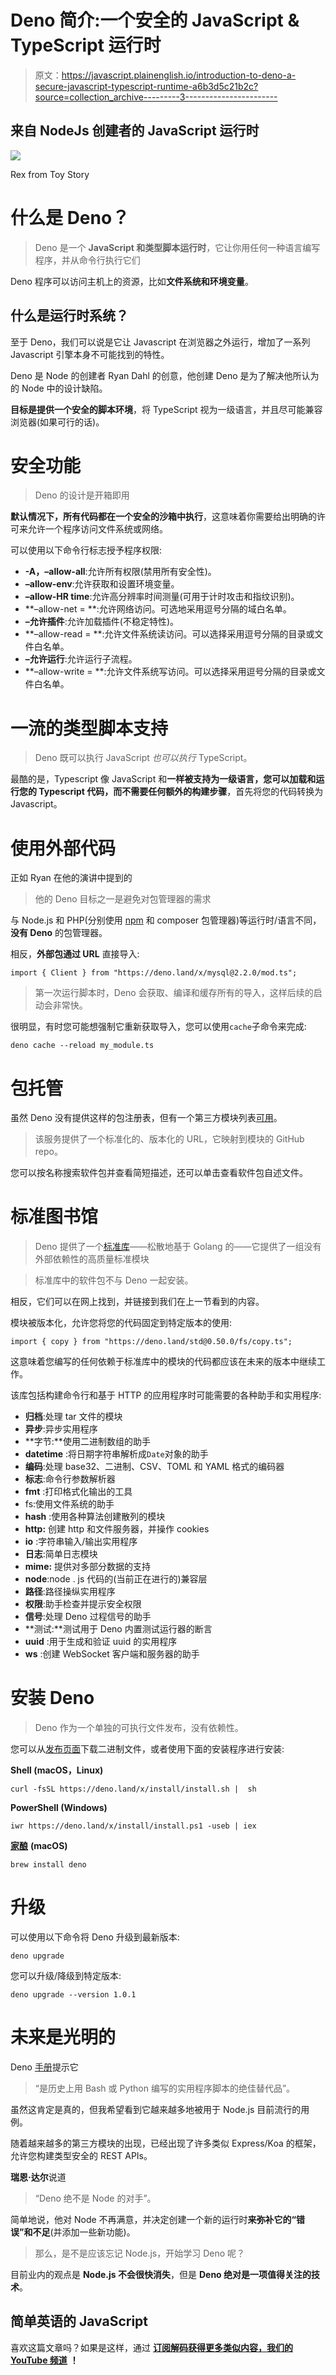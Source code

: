 # Deno 简介:一个安全的 JavaScript & TypeScript 运行时

> 原文：<https://javascript.plainenglish.io/introduction-to-deno-a-secure-javascript-typescript-runtime-a6b3d5c21b2c?source=collection_archive---------3----------------------->

## 来自 NodeJs 创建者的 JavaScript 运行时

![](img/1b59816a79c1841ee2a81013a37fcfc1.png)

Rex from Toy Story

# 什么是 Deno？

> Deno 是一个 **JavaScript 和类型脚本运行时**，它让你用任何一种语言编写程序，并从命令行执行它们

Deno 程序可以访问主机上的资源，比如**文件系统和环境变量**。

## 什么是运行时系统？

至于 Deno，我们可以说是它让 Javascript 在浏览器之外运行，增加了一系列 Javascript 引擎本身不可能找到的特性。

Deno 是 Node 的创建者 Ryan Dahl 的创意，他创建 Deno 是为了解决他所认为的 Node 中的设计缺陷。

**目标是提供一个安全的脚本环境**，将 TypeScript 视为一级语言，并且尽可能兼容浏览器(如果可行的话)。

# 安全功能

> Deno 的设计是开箱即用

**默认情况下，所有代码都在一个安全的沙箱中执行**，这意味着你需要给出明确的许可来允许一个程序访问文件系统或网络。

可以使用以下命令行标志授予程序权限:

*   **-A，–allow-all**:允许所有权限(禁用所有安全性)。
*   **–allow-env**:允许获取和设置环境变量。
*   **–allow-HR time**:允许高分辨率时间测量(可用于计时攻击和指纹识别)。
*   **–allow-net = \**:允许网络访问。可选地采用逗号分隔的域白名单。
*   **–允许插件**:允许加载插件(不稳定特性)。
*   **–allow-read = \**:允许文件系统读访问。可以选择采用逗号分隔的目录或文件白名单。
*   **–允许运行**:允许运行子流程。
*   **–allow-write = \**:允许文件系统写访问。可以选择采用逗号分隔的目录或文件白名单。

# 一流的类型脚本支持

> Deno 既可以执行 JavaScript *也可以执行* TypeScript。

最酷的是，Typescript 像 JavaScript 和**一样被支持为一级语言，您可以加载和运行您的 Typescript 代码，而不需要任何额外的构建步骤**，首先将您的代码转换为 Javascript。

# 使用外部代码

正如 Ryan 在他的演讲中提到的

> 他的 Deno 目标之一是避免对包管理器的需求

与 Node.js 和 PHP(分别使用 [npm](https://www.sitepoint.com/beginners-guide-node-package-manager/) 和 composer 包管理器)等运行时/语言不同，**没有 Deno** 的包管理器。

相反，**外部包通过 URL** 直接导入:

```
import { Client } from "https://deno.land/x/mysql@2.2.0/mod.ts";
```

> 第一次运行脚本时，Deno 会获取、编译和缓存所有的导入，这样后续的启动会非常快。

很明显，有时您可能想强制它重新获取导入，您可以使用`cache`子命令来完成:

```
deno cache --reload my_module.ts
```

# 包托管

虽然 Deno 没有提供这样的包注册表，但有一个第三方模块列表[可用](https://deno.land/x)。

> 该服务提供了一个标准化的、版本化的 URL，它映射到模块的 GitHub repo。

您可以按名称搜索软件包并查看简短描述，还可以单击查看软件包自述文件。

# 标准图书馆

> Deno 提供了一个[标准库](https://deno.land/std)——松散地基于 Golang 的——它提供了一组没有外部依赖性的高质量标准模块

> 标准库中的软件包不与 Deno 一起安装。

相反，它们可以在网上找到，并链接到我们在上一节看到的内容。

模块被版本化，允许您将您的代码固定到特定版本的使用:

```
import { copy } from "https://deno.land/std@0.50.0/fs/copy.ts";
```

这意味着您编写的任何依赖于标准库中的模块的代码都应该在未来的版本中继续工作。

该库包括构建命令行和基于 HTTP 的应用程序时可能需要的各种助手和实用程序:

*   **归档**:处理 tar 文件的模块
*   **异步**:异步实用程序
*   **字节:**使用二进制数组的助手
*   **datetime** :将日期字符串解析成`Date`对象的助手
*   **编码**:处理 base32、二进制、CSV、TOML 和 YAML 格式的编码器
*   **标志**:命令行参数解析器
*   **fmt** :打印格式化输出的工具
*   fs:使用文件系统的助手
*   **hash** :使用各种算法创建散列的模块
*   **http:** 创建 http 和文件服务器，并操作 cookies
*   **io** :字符串输入/输出实用程序
*   **日志**:简单日志模块
*   **mime:** 提供对多部分数据的支持
*   **node**:node . js 代码的(当前正在进行的)兼容层
*   **路径**:路径操纵实用程序
*   **权限**:助手检查并提示安全权限
*   **信号**:处理 Deno 过程信号的助手
*   **测试:**测试用于 Deno 内置测试运行器的断言
*   **uuid** :用于生成和验证 uuid 的实用程序
*   **ws** :创建 WebSocket 客户端和服务器的助手

# 安装 Deno

> Deno 作为一个单独的可执行文件发布，没有依赖性。

您可以从[发布页面](https://github.com/denoland/deno/releases)下载二进制文件，或者使用下面的安装程序进行安装:

**Shell (macOS，Linux)**

```
curl -fsSL https://deno.land/x/install/install.sh |  sh
```

**PowerShell (Windows)**

```
iwr https://deno.land/x/install/install.ps1 -useb | iex
```

[**家酿**](https://formulae.brew.sh/formula/deno) **(macOS)**

```
brew install deno
```

# 升级

可以使用以下命令将 Deno 升级到最新版本:

```
deno upgrade
```

您可以升级/降级到特定版本:

```
deno upgrade --version 1.0.1
```

# 未来是光明的

Deno [手册](https://deno.land/manual)提示它

> “是历史上用 Bash 或 Python 编写的实用程序脚本的绝佳替代品”。

虽然这肯定是真的，但我希望看到它越来越多地被用于 Node.js 目前流行的用例。

随着越来越多的第三方模块的出现，已经出现了许多类似 Express/Koa 的框架，允许您构建类型安全的 REST APIs。

**瑞恩·达尔**说道

> “Deno 绝不是 Node 的对手”。

简单地说，他对 Node 不再满意，并决定创建一个新的运行时**来弥补它的“错误”和不足**(并添加一些新功能)。

> 那么，是不是应该忘记 Node.js，开始学习 Deno 呢？

目前业内的观点是 **Node.js 不会很快消失**，但是 **Deno 绝对是一项值得关注的技术**。

## **简单英语的 JavaScript**

喜欢这篇文章吗？如果是这样，通过 [**订阅解码获得更多类似内容，我们的 YouTube 频道**](https://www.youtube.com/channel/UCtipWUghju290NWcn8jhyAw) **！**